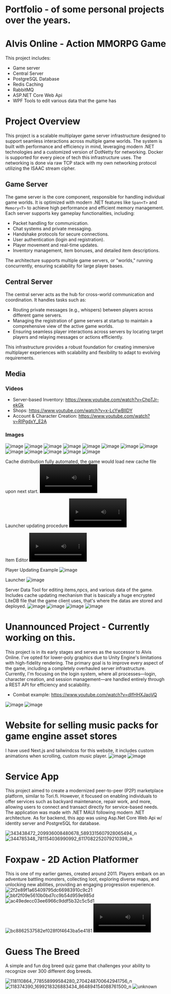 # Portfolio - of some personal projects over the years. 

# Alvis Online - Action MMORPG Game

This project includes:
- Game server
- Central Server
- PostgreSQL Database
- Redis Caching
- RabbitMQ
- ASP.NET Core Web Api
- WPF Tools to edit various data that the game has

# Project Overview

This project is a scalable multiplayer game server infrastructure designed to support seamless interactions across multiple game worlds. The system is built with performance and efficiency in mind, leveraging modern .NET technologies and a customized version of DotNetty for networking. Docker is supported for every piece of tech this infrastructure uses. The networking is done via raw TCP stack with my own networking protocol utilizing the ISAAC stream cipher.

## Game Server

The game server is the core component, responsible for handling individual game worlds. It is optimized with modern .NET features like `Span<T>` and `Memory<T>` to achieve high performance and efficient memory management. Each server supports key gameplay functionalities, including:

- Packet handling for communication.
- Chat systems and private messaging.
- Handshake protocols for secure connections.
- User authentication (login and registration).
- Player movement and real-time updates.
- Inventory management, item bonuses, and detailed item descriptions.

The architecture supports multiple game servers, or "worlds," running concurrently, ensuring scalability for large player bases.

## Central Server

The central server acts as the hub for cross-world communication and coordination. It handles tasks such as:

- Routing private messages (e.g., whispers) between players across different game servers.
- Managing the registration of game servers at startup to maintain a comprehensive view of the active game worlds.
- Ensuring seamless player interactions across servers by locating target players and relaying messages or actions efficiently.

This infrastructure provides a robust foundation for creating immersive multiplayer experiences with scalability and flexibility to adapt to evolving requirements.

## Media

### Videos
- Server-based Inventory: https://www.youtube.com/watch?v=ChpTJr-ekGk
- Shops: https://www.youtube.com/watch?v=x-LcYwBIIDY
- Account & Character Creation: https://www.youtube.com/watch?v=RIPgdxY_E2A

### Images
![image](https://github.com/user-attachments/assets/6a82bac9-2d2e-4245-a914-1c0eca357178)
![image](https://github.com/user-attachments/assets/53cd0f79-03a2-4859-984b-e2fdc17f2471)
![image](https://github.com/user-attachments/assets/556dc823-47cc-46f8-9606-a5039cff4d3b)
![image](https://github.com/user-attachments/assets/93254088-3047-45e5-b863-52e3e90c4bf9)
![image](https://github.com/user-attachments/assets/a357f383-362a-4f0b-ad44-b2e28adcbf0a)
![image](https://github.com/user-attachments/assets/14959f05-8eb6-4f80-af97-7ef70f6009f3)
![image](https://github.com/user-attachments/assets/6b3d0598-eb98-4013-8a1b-4ea9ff1f1097)
![image](https://github.com/user-attachments/assets/248adc6d-0694-4ad8-b108-12b2cb69a83c)
![image](https://github.com/user-attachments/assets/7f8216ca-7a25-417c-859b-b0535abc1e95)
![image](https://github.com/user-attachments/assets/6c80ca4b-efd5-4d2d-884a-b4580289da07)
![image](https://github.com/user-attachments/assets/cebb1260-61f9-48ea-8b71-99af62b2e4d0)
![image](https://github.com/user-attachments/assets/a9e53b53-b0c4-4e51-97ab-c20d4f5c06aa)
![image](https://github.com/user-attachments/assets/7de07d0a-ff5c-4510-8248-2334d09001ae)

Cache distribution fully automated, the game would load new cache file upon next start.
 <video src='https://github.com/user-attachments/assets/fbc2db36-b3a5-4122-8cb3-5b9c1a991ddb' width=180/>

Launcher updating procedure
<video  src='https://github.com/user-attachments/assets/16179682-beb3-4a24-aa8e-6edacc17b093' width=180/>

Item Editor
<video  src='https://github.com/user-attachments/assets/e0154164-d7cb-4974-9253-b867342eb5a6' width=180/> 
![image](https://github.com/user-attachments/assets/7bdbd86b-a9c2-4010-844f-d8257c651fd4)


Player Updating Example
![image](https://github.com/user-attachments/assets/2489eca2-4bf6-4631-89ed-1ec72abfcccf)

Launcher
![image](https://github.com/user-attachments/assets/311262d9-5ff9-4f78-8ec1-06cedc2c0069)

Server Data Tool for editing items,npcs, and various data of the game. Includes cache updating mechanism that is basically a huge encrypted LiteDB file that the game client uses, that's where the datas are stored and deployed.
![image](https://github.com/user-attachments/assets/503e6d14-b798-4112-8ace-99f5dc2b1ec4)
![image](https://github.com/user-attachments/assets/9a35cd0c-af45-4adb-bbb4-db38721a1122)
![image](https://github.com/user-attachments/assets/f3305ede-56ba-4593-82d5-42eb294d6bf8)
![image](https://github.com/user-attachments/assets/d7b089ca-0c89-4f63-b30c-5aca673adf6a)


# Unannounced Project - Currently working on this.

This project is in its early stages and serves as the successor to Alvis Online. I've opted for lower-poly graphics due to Unity Engine's limitations with high-fidelity rendering. The primary goal is to improve every aspect of the game, including a completely overhauled server infrastructure. Currently, I'm focusing on the login system, where all processes—login, character creation, and session management—are handled entirely through a REST API for efficiency and scalability.
- Combat example: https://www.youtube.com/watch?v=dIfHHXJaoVQ
  
![image](https://github.com/user-attachments/assets/6f67431b-46c6-4833-b6ea-f8d16902717b)
![image](https://github.com/user-attachments/assets/d843449c-9430-4a65-86ef-a211e9ed75be)

 # Website for selling music packs for game engine asset stores

I have used Next.js and tailwindcss for this website, it includes custom animations when scrolling, custom music player.
![image](https://github.com/user-attachments/assets/fc0c1ad6-c3ae-4053-8ea8-4860dea2af11)
![image](https://github.com/user-attachments/assets/073acd2e-3552-44e2-ae54-85d3581aff25)


# Service App
This project aimed to create a modernized peer-to-peer (P2P) marketplace platform, similar to Tori.fi. However, it focused on enabling individuals to offer services such as backyard maintenance, repair work, and more, allowing users to connect and transact directly for service-based needs. The application was made with .NET MAUI following modern .NET architecture. As for backend, this app was using Asp.Net Core Web Api w/ identity server and PostgreSQL for database.

![343438472_209936008480678_5893315607928065494_n](https://github.com/user-attachments/assets/8e58453f-573e-4ff1-9b5b-fb3f8c48d49a)
![344785348_781154036990992_6117082252079210398_n](https://github.com/user-attachments/assets/344fb3f2-b5eb-4ca7-b395-3a1d7570ee76)

# Foxpaw - 2D Action Platformer
This is one of my earlier games, created around 2011. Players embark on an adventure battling monsters, collecting loot, exploring diverse maps, and unlocking new abilities, providing an engaging progression experience.
![2f2e89f1a65409795dc66983910c9c21](https://github.com/user-attachments/assets/16c52834-324f-4cc1-af9e-b8c9f8095205)
![bbf2f09e5610b0bd7cc9b54d959e985d](https://github.com/user-attachments/assets/dfd2e672-7fa7-43af-9fbc-4b1ee09df6cb)
![ac49edecc03ee6966c9ddf5b32c5c5d1](https://github.com/user-attachments/assets/17785384-8064-4923-bddd-9c099f1b96b4)
![bc8862537582ef028f0f4643ba5e4181](https://github.com/user-attachments/assets/06f93116-678f-4400-8686-d6a968eb78e7)
<video  src='https://github.com/user-attachments/assets/489cdb19-8018-4023-9357-cd167daf2339' width=180/>  
<video  src='https://github.com/user-attachments/assets/88f1d769-08a3-46ad-b12f-e3241bc3203f' width=180/>  

# Guess The Breed
A simple and fun dog breed quiz game that challenges your ability to recognize over 300 different dog breeds.

![118110864_778558999584280_2704248700642941756_n](https://github.com/user-attachments/assets/50d64557-acb8-450d-856a-aaf67777c4d9)
![118374390_1699218326883434_864894154088761500_n](https://github.com/user-attachments/assets/e5ba5e93-1bce-48aa-9539-58383e1b4a94)
![unknown](https://github.com/user-attachments/assets/f025d052-f802-4dd7-9af1-245345bdcfef)




